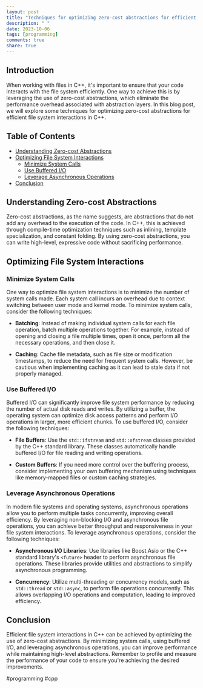 ```yaml
---
layout: post
title: "Techniques for optimizing zero-cost abstractions for efficient file system interactions in C++"
description: " "
date: 2023-10-06
tags: [programming]
comments: true
share: true
---
```


## Introduction

When working with files in C++, it's important to ensure that your code interacts with the file system efficiently. One way to achieve this is by leveraging the use of zero-cost abstractions, which eliminate the performance overhead associated with abstraction layers. In this blog post, we will explore some techniques for optimizing zero-cost abstractions for efficient file system interactions in C++. 

## Table of Contents

- [Understanding Zero-cost Abstractions](#understanding-zero-cost-abstractions)
- [Optimizing File System Interactions](#optimizing-file-system-interactions)
  - [Minimize System Calls](#minimize-system-calls)
  - [Use Buffered I/O](#use-buffered-io)
  - [Leverage Asynchronous Operations](#leverage-asynchronous-operations)
- [Conclusion](#conclusion)

## Understanding Zero-cost Abstractions

Zero-cost abstractions, as the name suggests, are abstractions that do not add any overhead to the execution of the code. In C++, this is achieved through compile-time optimization techniques such as inlining, template specialization, and constant folding. By using zero-cost abstractions, you can write high-level, expressive code without sacrificing performance.

## Optimizing File System Interactions

### Minimize System Calls

One way to optimize file system interactions is to minimize the number of system calls made. Each system call incurs an overhead due to context switching between user mode and kernel mode. To minimize system calls, consider the following techniques:

- **Batching**: Instead of making individual system calls for each file operation, batch multiple operations together. For example, instead of opening and closing a file multiple times, open it once, perform all the necessary operations, and then close it.

- **Caching**: Cache file metadata, such as file size or modification timestamps, to reduce the need for frequent system calls. However, be cautious when implementing caching as it can lead to stale data if not properly managed.

### Use Buffered I/O

Buffered I/O can significantly improve file system performance by reducing the number of actual disk reads and writes. By utilizing a buffer, the operating system can optimize disk access patterns and perform I/O operations in larger, more efficient chunks. To use buffered I/O, consider the following techniques:

- **File Buffers**: Use the `std::ifstream` and `std::ofstream` classes provided by the C++ standard library. These classes automatically handle buffered I/O for file reading and writing operations.

- **Custom Buffers**: If you need more control over the buffering process, consider implementing your own buffering mechanism using techniques like memory-mapped files or custom caching strategies.

### Leverage Asynchronous Operations

In modern file systems and operating systems, asynchronous operations allow you to perform multiple tasks concurrently, improving overall efficiency. By leveraging non-blocking I/O and asynchronous file operations, you can achieve better throughput and responsiveness in your file system interactions. To leverage asynchronous operations, consider the following techniques:

- **Asynchronous I/O Libraries**: Use libraries like Boost.Asio or the C++ standard library's `<future>` header to perform asynchronous file operations. These libraries provide utilities and abstractions to simplify asynchronous programming.

- **Concurrency**: Utilize multi-threading or concurrency models, such as `std::thread` or `std::async`, to perform file operations concurrently. This allows overlapping I/O operations and computation, leading to improved efficiency.

## Conclusion

Efficient file system interactions in C++ can be achieved by optimizing the use of zero-cost abstractions. By minimizing system calls, using buffered I/O, and leveraging asynchronous operations, you can improve performance while maintaining high-level abstractions. Remember to profile and measure the performance of your code to ensure you're achieving the desired improvements.

#programming #cpp